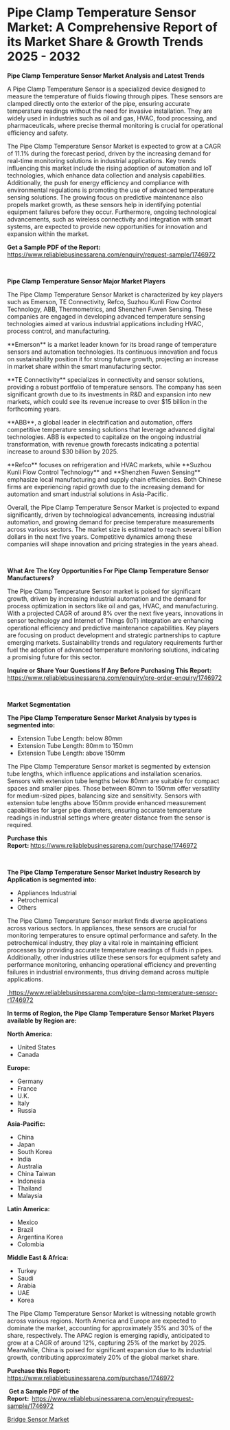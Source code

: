 <p><h1>Pipe Clamp Temperature Sensor Market: A Comprehensive Report of its Market Share & Growth Trends 2025 - 2032</h1></p><p><strong>Pipe Clamp Temperature Sensor Market Analysis and Latest Trends</strong></p>
<p><p>A Pipe Clamp Temperature Sensor is a specialized device designed to measure the temperature of fluids flowing through pipes. These sensors are clamped directly onto the exterior of the pipe, ensuring accurate temperature readings without the need for invasive installation. They are widely used in industries such as oil and gas, HVAC, food processing, and pharmaceuticals, where precise thermal monitoring is crucial for operational efficiency and safety.</p><p>The Pipe Clamp Temperature Sensor Market is expected to grow at a CAGR of 11.1% during the forecast period, driven by the increasing demand for real-time monitoring solutions in industrial applications. Key trends influencing this market include the rising adoption of automation and IoT technologies, which enhance data collection and analysis capabilities. Additionally, the push for energy efficiency and compliance with environmental regulations is promoting the use of advanced temperature sensing solutions. The growing focus on predictive maintenance also propels market growth, as these sensors help in identifying potential equipment failures before they occur. Furthermore, ongoing technological advancements, such as wireless connectivity and integration with smart systems, are expected to provide new opportunities for innovation and expansion within the market.</p></p>
<p><strong>Get a Sample PDF of the Report:&nbsp;</strong> <a href="https://www.reliablebusinessarena.com/enquiry/request-sample/1746972?utm_campaign=2110&utm_medium=2&utm_source=Github&utm_content=ia&utm_term=10022025&utm_id=pipe-clamp-temperature-sensor">https://www.reliablebusinessarena.com/enquiry/request-sample/1746972</a></p>
<p>&nbsp;</p>
<p><strong>Pipe Clamp Temperature Sensor Major Market Players</strong></p>
<p><p>The Pipe Clamp Temperature Sensor Market is characterized by key players such as Emerson, TE Connectivity, Refco, Suzhou Kunli Flow Control Technology, ABB, Thermometrics, and Shenzhen Fuwen Sensing. These companies are engaged in developing advanced temperature sensing technologies aimed at various industrial applications including HVAC, process control, and manufacturing.</p><p>**Emerson** is a market leader known for its broad range of temperature sensors and automation technologies. Its continuous innovation and focus on sustainability position it for strong future growth, projecting an increase in market share within the smart manufacturing sector.</p><p>**TE Connectivity** specializes in connectivity and sensor solutions, providing a robust portfolio of temperature sensors. The company has seen significant growth due to its investments in R&D and expansion into new markets, which could see its revenue increase to over $15 billion in the forthcoming years.</p><p>**ABB**, a global leader in electrification and automation, offers competitive temperature sensing solutions that leverage advanced digital technologies. ABB is expected to capitalize on the ongoing industrial transformation, with revenue growth forecasts indicating a potential increase to around $30 billion by 2025.</p><p>**Refco** focuses on refrigeration and HVAC markets, while **Suzhou Kunli Flow Control Technology** and **Shenzhen Fuwen Sensing** emphasize local manufacturing and supply chain efficiencies. Both Chinese firms are experiencing rapid growth due to the increasing demand for automation and smart industrial solutions in Asia-Pacific.</p><p>Overall, the Pipe Clamp Temperature Sensor Market is projected to expand significantly, driven by technological advancements, increasing industrial automation, and growing demand for precise temperature measurements across various sectors. The market size is estimated to reach several billion dollars in the next five years. Competitive dynamics among these companies will shape innovation and pricing strategies in the years ahead.</p></p>
<p>&nbsp;</p>
<p><strong>What Are The Key Opportunities For Pipe Clamp Temperature Sensor Manufacturers?</strong></p>
<p><p>The Pipe Clamp Temperature Sensor market is poised for significant growth, driven by increasing industrial automation and the demand for process optimization in sectors like oil and gas, HVAC, and manufacturing. With a projected CAGR of around 8% over the next five years, innovations in sensor technology and Internet of Things (IoT) integration are enhancing operational efficiency and predictive maintenance capabilities. Key players are focusing on product development and strategic partnerships to capture emerging markets. Sustainability trends and regulatory requirements further fuel the adoption of advanced temperature monitoring solutions, indicating a promising future for this sector.</p></p>
<p><strong>Inquire or Share Your Questions If Any Before Purchasing This Report:</strong> <a href="https://www.reliablebusinessarena.com/enquiry/pre-order-enquiry/1746972?utm_campaign=2110&utm_medium=2&utm_source=Github&utm_content=ia&utm_term=10022025&utm_id=pipe-clamp-temperature-sensor">https://www.reliablebusinessarena.com/enquiry/pre-order-enquiry/1746972</a></p>
<p>&nbsp;</p>
<p><strong>Market Segmentation</strong></p>
<p><strong>The Pipe Clamp Temperature Sensor Market Analysis by types is segmented into:</strong></p>
<p><ul><li>Extension Tube Length: below 80mm</li><li>Extension Tube Length: 80mm to 150mm</li><li>Extension Tube Length: above 150mm</li></ul></p>
<p><p>The Pipe Clamp Temperature Sensor market is segmented by extension tube lengths, which influence applications and installation scenarios. Sensors with extension tube lengths below 80mm are suitable for compact spaces and smaller pipes. Those between 80mm to 150mm offer versatility for medium-sized pipes, balancing size and sensitivity. Sensors with extension tube lengths above 150mm provide enhanced measurement capabilities for larger pipe diameters, ensuring accurate temperature readings in industrial settings where greater distance from the sensor is required.</p></p>
<p><strong>Purchase this Report:&nbsp;</strong><a href="https://www.reliablebusinessarena.com/purchase/1746972?utm_campaign=2110&utm_medium=2&utm_source=Github&utm_content=ia&utm_term=10022025&utm_id=pipe-clamp-temperature-sensor">https://www.reliablebusinessarena.com/purchase/1746972</a></p>
<p>&nbsp;</p>
<p><strong>The Pipe Clamp Temperature Sensor Market Industry Research by Application is segmented into:</strong></p>
<p><ul><li>Appliances Industrial</li><li>Petrochemical</li><li>Others</li></ul></p>
<p><p>The Pipe Clamp Temperature Sensor market finds diverse applications across various sectors. In appliances, these sensors are crucial for monitoring temperatures to ensure optimal performance and safety. In the petrochemical industry, they play a vital role in maintaining efficient processes by providing accurate temperature readings of fluids in pipes. Additionally, other industries utilize these sensors for equipment safety and performance monitoring, enhancing operational efficiency and preventing failures in industrial environments, thus driving demand across multiple applications.</p></p>
<p><a href="https://www.reliablebusinessarena.com/pipe-clamp-temperature-sensor-r1746972?utm_campaign=2110&utm_medium=2&utm_source=Github&utm_content=ia&utm_term=10022025&utm_id=pipe-clamp-temperature-sensor">&nbsp;https://www.reliablebusinessarena.com/pipe-clamp-temperature-sensor-r1746972</a></p>
<p><strong>In terms of Region, the Pipe Clamp Temperature Sensor Market Players available by Region are:</strong></p>
<p>
    <p> <strong> North America: </strong>
        <ul>
            <li>United States</li>
            <li>Canada</li>
        </ul>
        </p> 
    <p> <strong> Europe: </strong>
        <ul>
            <li>Germany</li>
            <li>France</li>
            <li>U.K.</li>
            <li>Italy</li>
            <li>Russia</li>
        </ul>
        </p> 
    <p> <strong> Asia-Pacific: </strong>
        <ul>
            <li>China</li>
            <li>Japan</li>
            <li>South Korea</li>
            <li>India</li>
            <li>Australia</li>
            <li>China Taiwan</li>
            <li>Indonesia</li>
            <li>Thailand</li>
            <li>Malaysia</li>
        </ul>
        </p> 
    <p> <strong> Latin America: </strong>
        <ul>
            <li>Mexico</li>
            <li>Brazil</li>
            <li>Argentina Korea</li>
            <li>Colombia</li>
        </ul>
        </p> 
    <p> <strong> Middle East & Africa: </strong>
        <ul>
            <li>Turkey</li>
            <li>Saudi</li>
            <li>Arabia</li>
            <li>UAE</li>
            <li>Korea</li>
        </ul>
    </p>
    </p>
<p><p>The Pipe Clamp Temperature Sensor Market is witnessing notable growth across various regions. North America and Europe are expected to dominate the market, accounting for approximately 35% and 30% of the share, respectively. The APAC region is emerging rapidly, anticipated to grow at a CAGR of around 12%, capturing 25% of the market by 2025. Meanwhile, China is poised for significant expansion due to its industrial growth, contributing approximately 20% of the global market share.</p></p>
<p><strong>Purchase this Report: </strong><a href="https://www.reliablebusinessarena.com/purchase/1746972?utm_campaign=2110&utm_medium=2&utm_source=Github&utm_content=ia&utm_term=10022025&utm_id=pipe-clamp-temperature-sensor">https://www.reliablebusinessarena.com/purchase/1746972</a></p>
<p>&nbsp;<strong>Get a Sample PDF of the Report:&nbsp;&nbsp;</strong><a href="https://www.reliablebusinessarena.com/enquiry/request-sample/1746972?utm_campaign=2110&utm_medium=2&utm_source=Github&utm_content=ia&utm_term=10022025&utm_id=pipe-clamp-temperature-sensor">https://www.reliablebusinessarena.com/enquiry/request-sample/1746972</a></p>
<p><strong></strong></p>
<p><p><a href="https://github.com/JakirUddin651/Market-Research-Report-List-1/blob/main/bridge-sensor-market.md?utm_campaign=2110&utm_medium=2&utm_source=Github&utm_content=ia&utm_term=10022025&utm_id=pipe-clamp-temperature-sensor">Bridge Sensor Market</a></p></p>